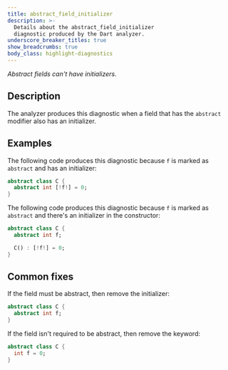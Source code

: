 ```yaml
---
title: abstract_field_initializer
description: >-
  Details about the abstract_field_initializer
  diagnostic produced by the Dart analyzer.
underscore_breaker_titles: true
show_breadcrumbs: true
body_class: highlight-diagnostics
---
```


_Abstract fields can't have initializers._

## Description

The analyzer produces this diagnostic when a field that has the `abstract`
modifier also has an initializer.

## Examples

The following code produces this diagnostic because `f` is marked as
`abstract` and has an initializer:

```dart
abstract class C {
  abstract int [!f!] = 0;
}
```

The following code produces this diagnostic because `f` is marked as
`abstract` and there's an initializer in the constructor:

```dart
abstract class C {
  abstract int f;

  C() : [!f!] = 0;
}
```

## Common fixes

If the field must be abstract, then remove the initializer:

```dart
abstract class C {
  abstract int f;
}
```

If the field isn't required to be abstract, then remove the keyword:

```dart
abstract class C {
  int f = 0;
}
```
